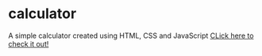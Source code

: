 # calculator
A simple calculator created using HTML, CSS and JavaScript
[CLick here to check it out!](https://ishmumr7.github.io/calculator/)